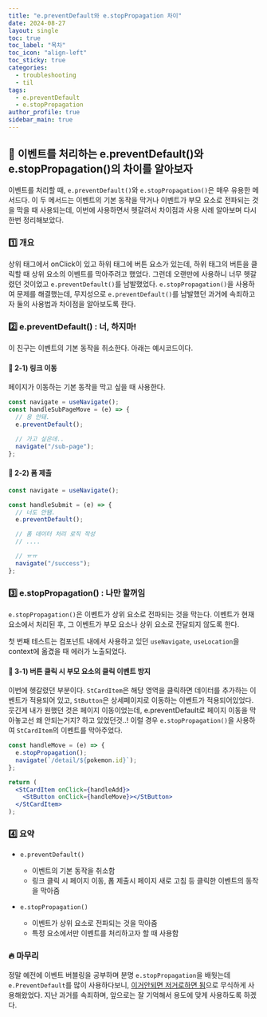 ```yaml
---
title: "e.preventDefault와 e.stopPropagation 차이"
date: 2024-08-27
layout: single
toc: true
toc_label: "목차"
toc_icon: "align-left"
toc_sticky: true
categories:
  - troubleshooting
  - til
tags:
  - e.preventDefault
  - e.stopPropagation
author_profile: true
sidebar_main: true
---
```


## :ledger: 이벤트를 처리하는 e.preventDefault()와 e.stopPropagation()의 차이를 알아보자

이벤트를 처리할 때, `e.preventDefault()`와 `e.stopPropagation()`은 매우 유용한 메서드다. 이 두 메서드는 이벤트의 기본 동작을 막거나 이벤트가 부모 요소로 전파되는 것을 막을 때 사용되는데, 이번에 사용하면서 헷갈려서 차이점과 사용 사례 알아보며 다시 한번 정리해보았다.

### :one: 개요

상위 태그에서 onClick이 있고 하위 태그에 버튼 요소가 있는데, 하위 태그의 버튼을 클릭할 때 상위 요소의 이벤트를 막아주려고 했었다. 그런데 오랜만에 사용하니 너무 헷갈렸던 것이었고 `e.preventDefault()`를 남발했었다. `e.stopPropagation()`을 사용하여 문제를 해결했는데, 무지성으로 `e.preventDefault()`를 남발했던 과거에 속죄하고자 둘의 사용법과 차이점을 알아보도록 한다.

### :two: e.preventDefault() : 너, 하지마!

이 친구는 이벤트의 기본 동작을 취소한다. 아래는 예시코드이다.

#### :pushpin: 2-1) 링크 이동

페이지가 이동하는 기본 동작을 막고 싶을 때 사용한다.

```jsx
const navigate = useNavigate();
const handleSubPageMove = (e) => {
  // 응 안돼.
  e.preventDefault();

  // 가고 싶은데..
  navigate("/sub-page");
};
```

#### :pushpin: 2-2) 폼 제출

```jsx
const navigate = useNavigate();

const handleSubmit = (e) => {
  // 너도 안됌.
  e.preventDefault();

  // 폼 데이터 처리 로직 작성
  // ....

  // ㅠㅠ
  navigate("/success");
};
```

### :three: e.stopPropagation() : 나만 할꺼임

`e.stopPropagation()`은 이벤트가 상위 요소로 전파되는 것을 막는다. 이벤트가 현재 요소에서 처리된 후, 그 이벤트가 부모 요소나 상위 요소로 전달되지 않도록 한다.

첫 번째 테스트는 컴포넌트 내에서 사용하고 있던 `useNavigate`, `useLocation`을 context에 옮겼을 때 에러가 노출되었다.

#### :pushpin: 3-1) 버튼 클릭 시 부모 요소의 클릭 이벤트 방지

이번에 헷갈렸던 부분이다. `StCardItem`은 해당 영역을 클릭하면 데이터를 추가하는 이벤트가 적용되어 있고, `StButton`은 상세페이지로 이동하는 이벤트가 적용되어있었다. 웃긴게 내가 원했던 것은 페이지 이동이었는데, e.preventDefault로 페이지 이동을 막아놓고선 왜 안되는거지? 하고 있었던것..! 이럴 경우 `e.stopPropagation()`을 사용하여 `StCardItem`의 이벤트를 막아주었다.

```jsx
const handleMove = (e) => {
  e.stopPropagation();
  navigate(`/detail/${pokemon.id}`);
};

return (
  <StCardItem onClick={handleAdd}>
    <StButton onClick={handleMove}></StButton>
  </StCardItem>
);
```

### :four: 요약

- `e.preventDefault()`

  - 이벤트의 기본 동작을 취소함
  - 링크 클릭 시 페이지 이동, 폼 제출시 페이지 새로 고침 등 클릭한 이벤트의 동작을 막아줌

- `e.stopPropagation()`
  - 이벤트가 상위 요소로 전파되는 것을 막아줌
  - 특정 요소에서만 이벤트를 처리하고자 할 때 사용함

### :fire: 마무리

정말 예전에 이벤트 버블링을 공부하며 분명 `e.stopPropagation`을 배웟는데 `e.PreventDefault`를 많이 사용하다보니, <u>이거안되면 저거로하면 됨</u>으로 무식하게 사용해왔었다. 지난 과거를 속죄하며, 앞으로는 잘 기억해서 용도에 맞게 사용하도록 하겠다.
